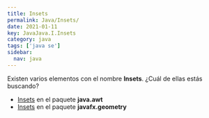 ```yaml
---
title: Insets
permalink: Java/Insets/
date: 2021-01-11
key: JavaJava.I.Insets
category: java
tags: ['java se']
sidebar: 
  nav: java
---
```


Existen varios elementos con el nombre **Insets**. ¿Cuál de ellas estás buscando?
<ul>
<li><a href="/Java/Insets-java-awt/">Insets</a> en el paquete <strong>java.awt</strong></li>
<li><a href="/Java/Insets-javafx-geometry/">Insets</a> en el paquete <strong>javafx.geometry</strong></li>
<ul>

